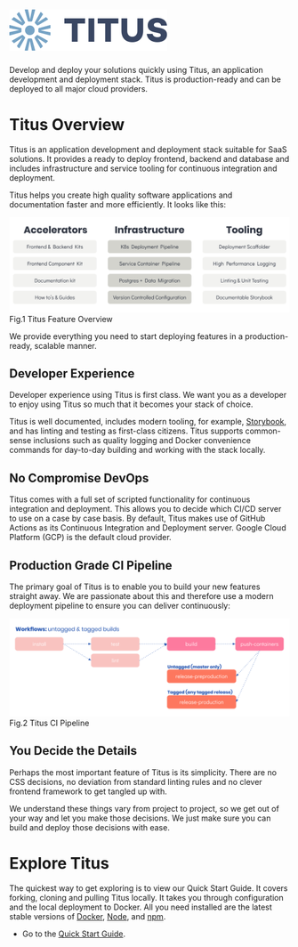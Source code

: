 # ![logo]

Develop and deploy your solutions quickly using Titus, an application development and deployment stack. Titus is production-ready and can be deployed to all major cloud providers.

# Titus Overview
Titus is an application development and deployment stack suitable for SaaS solutions. It provides a ready to deploy frontend, backend and database and includes infrastructure and service tooling for continuous integration and deployment.

Titus helps you create high quality software applications and documentation faster and more efficiently. It looks like this:

![titus-feature-overview]
Fig.1 Titus Feature Overview

We provide everything you need to start deploying features in a production-ready, scalable manner.

## Developer Experience
Developer experience using Titus is first class. We want you as a developer to enjoy using Titus so much that it becomes your stack of choice.

Titus is well documented, includes modern tooling, for example, [Storybook], and has linting and testing as first-class citizens. Titus supports common-sense inclusions such as quality logging and Docker convenience commands for day-to-day building and working with the stack locally.

## No Compromise DevOps
Titus comes with a full set of scripted functionality for continuous integration and deployment. This allows you to decide which CI/CD server to use on a case by case basis. By default, Titus makes use of GitHub Actions as its Continuous Integration and Deployment server. Google Cloud Platform (GCP) is the default cloud provider.

<!---to-do --->
<!---Fig.2 Titus Pipeline -->

## Production Grade CI Pipeline
The primary goal of Titus is to enable you to build your new features straight away. We are passionate about this and therefore use a modern deployment pipeline to ensure you can deliver continuously:

![titus-ci-pipeline]
Fig.2 Titus CI Pipeline

## You Decide the Details
Perhaps the most important feature of Titus is its simplicity. There are no CSS decisions, no deviation from standard linting rules and no clever frontend framework to get tangled up with.

We understand these things vary from project to project, so we get out of your way and let you make those decisions. We just make sure you can build and deploy those decisions with ease.

# Explore Titus
The quickest way to get exploring is to view our Quick Start Guide. It covers forking, cloning and pulling Titus locally. It takes you through configuration and the local deployment to Docker. All you need installed are the latest stable versions of  [Docker], [Node], and [npm].

- Go to the [Quick Start Guide].


<!-- External Links -->
[CircleCI]: https://circleci.com/product/#features
[Storybook]: https://storybook.js.org/
[Terraform]: https://www.terraform.io/
[Kubernetes]:  https://kubernetes.io/
[Docker]: https://docs.docker.com/install/#supported-platforms
[Node]: https://nodejs.org/en/
[npm]: https://www.npmjs.com/get-npm
[AWS]: https://aws.amazon.com/
[Azure]: https://azure.microsoft.com
[Azure Pipelines]: https://azure.microsoft.com/en-us/services/devops/pipelines/
[GCP]: https://cloud.google.com/

<!-- Internal Links -->
[Quick Start Guide]: quick-start/

<!-- Images -->
[logo]: img/Accel_Logo_Titus.svg
[titus-feature-overview]: img/titus-feature-overview.svg
[titus-deployment-workflow]: img/titus-deployment-workflow.svg
[titus-ci-pipeline]: img/titus-ci-pipeline.svg
[titus-pipeline]: img/titus-pipeline.svg
